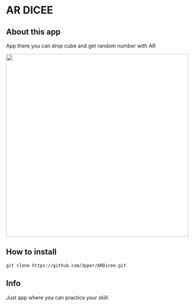 # AR DICEE

## About this app

App there you can drop cube and get random number with AR

<img src="https://github.com/3pper/ARDicee/blob/main/Documents/image.PNG" width="500">

## How to install 

```
git clone https://github.com/3pper/ARDicee.git
```
## Info 

Just app where you can practice your skill


